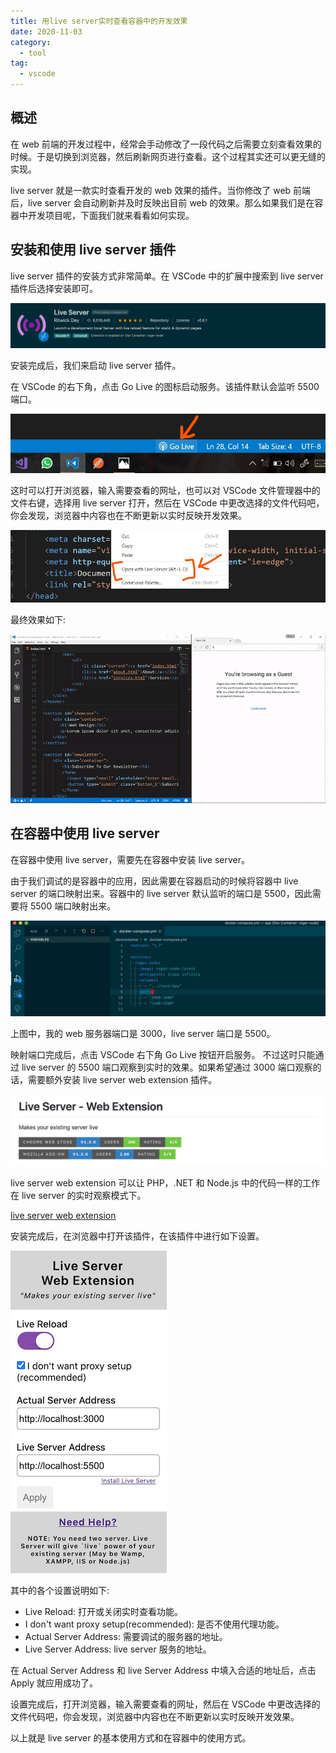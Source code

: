 ```yaml
---
title: 用live server实时查看容器中的开发效果
date: 2020-11-03
category:
  - tool
tag:
  - vscode
---
```


## 概述

在 web 前端的开发过程中，经常会手动修改了一段代码之后需要立刻查看效果的时候。于是切换到浏览器，然后刷新网页进行查看。这个过程其实还可以更无缝的实现。

live server 就是一款实时查看开发的 web 效果的插件。当你修改了 web 前端后，live server 会自动刷新并及时反映出目前 web 的效果。那么如果我们是在容器中开发项目呢，下面我们就来看看如何实现。

## 安装和使用 live server 插件

live server 插件的安装方式非常简单。在 VSCode 中的扩展中搜索到 live server 插件后选择安装即可。

![live server](./images/用live-server实时查看容器中的开发效果/live_server.png)

安装完成后，我们来启动 live server 插件。

在 VSCode 的右下角，点击 Go Live 的图标启动服务。该插件默认会监听 5500 端口。

![start live server](./images/用live-server实时查看容器中的开发效果/live_server_start.jpg)

这时可以打开浏览器，输入需要查看的网址，也可以对 VSCode 文件管理器中的文件右键，选择用 live server 打开，然后在 VSCode 中更改选择的文件代码吧，你会发现，浏览器中内容也在不断更新以实时反映开发效果。

![open live server](./images/用live-server实时查看容器中的开发效果/live_server_open.jpg)

最终效果如下:

![open live server](./images/用live-server实时查看容器中的开发效果/live_server_result.gif)

## 在容器中使用 live server

在容器中使用 live server，需要先在容器中安装 live server。

由于我们调试的是容器中的应用，因此需要在容器启动的时候将容器中 live server 的端口映射出来。容器中的 live server 默认监听的端口是 5500，因此需要将 5500 端口映射出来。

![映射端口](./images/用live-server实时查看容器中的开发效果/live_server_exports.png)

上图中，我的 web 服务器端口是 3000，live server 端口是 5500。

映射端口完成后，点击 VSCode 右下角 Go Live 按钮开启服务。 不过这时只能通过 live server 的 5500 端口观察到实时的效果。如果希望通过 3000 端口观察的话，需要额外安装 live server web extension 插件。

![live server web extension](./images/用live-server实时查看容器中的开发效果/live_server_web_extension.png)

live server web extension 可以让 PHP，.NET 和 Node.js 中的代码一样的工作在 live server 的实时观察模式下。

[live server web extension](https://github.com/ritwickdey/live-server-web-extension)

安装完成后，在浏览器中打开该插件，在该插件中进行如下设置。

![alt](./images/用live-server实时查看容器中的开发效果/live_server_web_extension_chrome.png)

其中的各个设置说明如下:

- Live Reload: 打开或关闭实时查看功能。
- I don't want proxy setup(recommended): 是否不使用代理功能。
- Actual Server Address: 需要调试的服务器的地址。
- Live Server Address: live server 服务的地址。

在 Actual Server Address 和 live Server Address 中填入合适的地址后，点击 Apply 就应用成功了。

设置完成后，打开浏览器，输入需要查看的网址，然后在 VSCode 中更改选择的文件代码吧，你会发现，浏览器中内容也在不断更新以实时反映开发效果。

以上就是 live server 的基本使用方式和在容器中的使用方式。
